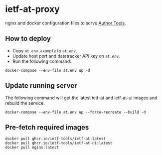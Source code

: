 # ietf-at-proxy

nginx and docker configuration files to serve
[Author Tools](https://author-tools.ietf.org/).

## How to deploy

* Copy `at.env.example` to `at.env`.
* Update host port and datatracker API key on `at.env`.
* Run the following command:
```
docker-compose --env-file at.env up -d
```

## Update running server

The following command will get the latest ietf-at and ietf-at-ui images and
rebuild the service.

```
docker-compose --env-file at.env up --force-recreate --build -d
```

## Pre-fetch required images
```
docker pull ghcr.io/ietf-tools/ietf-at:latest
docker pull ghcr.io/ietf-tools/ietf-at-ui:latest
docker pull nginx:latest
```
